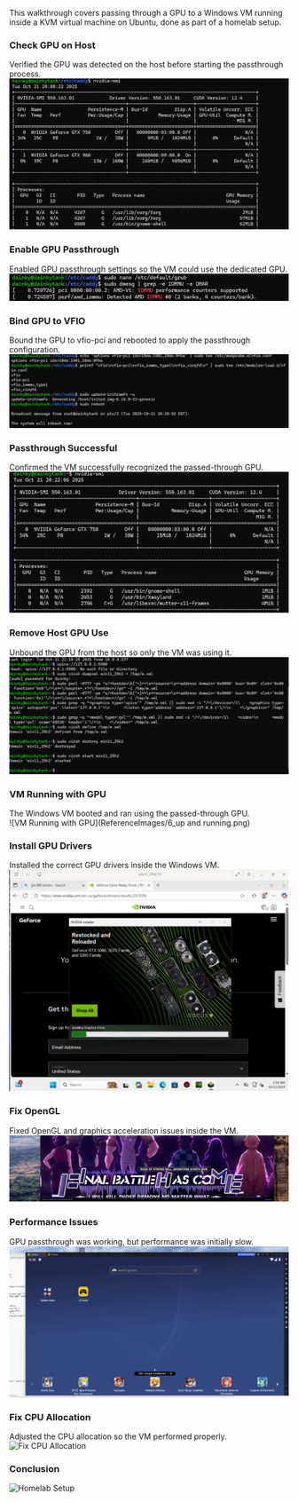 This walkthrough covers passing through a GPU to a Windows VM running inside a KVM virtual machine on Ubuntu, done as part of a homelab setup.

### Check GPU on Host
Verified the GPU was detected on the host before starting the passthrough process.  
![Check GPU on Host](ReferenceImages/1_NvidiaSMI.png)

### Enable GPU Passthrough
Enabled GPU passthrough settings so the VM could use the dedicated GPU.  
![Enable GPU Passthrough](ReferenceImages/2_Passtrhough.png)

### Bind GPU to VFIO
Bound the GPU to vfio-pci and rebooted to apply the passthrough configuration.  
![Bind GPU to VFIO](ReferenceImages/3.png)

### Passthrough Successful
Confirmed the VM successfully recognized the passed-through GPU.  
![Passthrough Successful](ReferenceImages/4_Success.png)

### Remove Host GPU Use
Unbound the GPU from the host so only the VM was using it.  
![Remove Host GPU Use](ReferenceImages/5_Disconnect960_And_works.png)

### VM Running with GPU
The Windows VM booted and ran using the passed-through GPU.  
![VM Running with GPU](ReferenceImages/6_up and running.png)

### Install GPU Drivers
Installed the correct GPU drivers inside the Windows VM.  
![Install GPU Drivers](ReferenceImages/7_InstallDrivers.png)

### Fix OpenGL
Fixed OpenGL and graphics acceleration issues inside the VM.  
![Fix OpenGL](ReferenceImages/8_OpenGLFIXED!.png)

### Performance Issues
GPU passthrough was working, but performance was initially slow.  
![Performance Issues](ReferenceImages/9_FixedButSlow.png)

### Fix CPU Allocation
Adjusted the CPU allocation so the VM performed properly.  
![Fix CPU Allocation](ReferenceImages/10_FixedCPUCount.png)


### Conclusion 

![Homelab Setup](ReferenceImages/IMG_2857)
